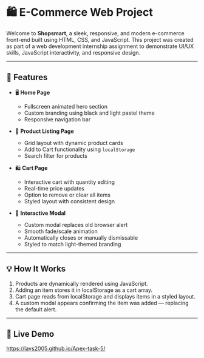 # 🛍️ E-Commerce Web Project

Welcome to **Shopsmart**, a sleek, responsive, and modern e-commerce front-end built using HTML, CSS, and JavaScript. This project was created as part of a web development internship assignment to demonstrate UI/UX skills, JavaScript interactivity, and responsive design.

---

## 🚀 Features

- 🖥️ **Home Page**
  - Fullscreen animated hero section
  - Custom branding using black and light pastel theme
  - Responsive navigation bar

- 🛒 **Product Listing Page**
  - Grid layout with dynamic product cards
  - Add to Cart functionality using `localStorage`
  - Search filter for products

- 🛍️ **Cart Page**
  - Interactive cart with quantity editing
  - Real-time price updates
  - Option to remove or clear all items
  - Styled layout with consistent design

- 🔔 **Interactive Modal**
  - Custom modal replaces old browser alert
  - Smooth fade/scale animation
  - Automatically closes or manually dismissable
  - Styled to match light-themed branding

---

## 💡 How It Works

1. Products are dynamically rendered using JavaScript.
2. Adding an item stores it in localStorage as a cart array.
3. Cart page reads from localStorage and displays items in a styled layout.
4. A custom modal appears confirming the item was added — replacing the default alert.

---

## 📌 Live Demo
https://lavs2005.github.io/Apex-task-5/


